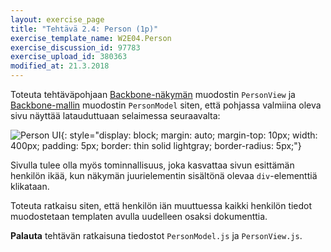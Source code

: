 ```yaml
---
layout: exercise_page
title: "Tehtävä 2.4: Person (1p)"
exercise_template_name: W2E04.Person
exercise_discussion_id: 97783
exercise_upload_id: 380363
modified_at: 21.3.2018
---
```


Toteuta tehtäväpohjaan [Backbone-näkymän][Backbone-view] muodostin `PersonView` ja [Backbone-mallin][Backbone-model] muodostin `PersonModel` siten, että pohjassa valmiina oleva sivu näyttää latauduttuaan selaimessa seuraavalta:

[Backbone-view]: http://backbonejs.org/#View
[Backbone-model]: http://backbonejs.org/#Model

![Person UI](../img/w2e04-person.png "Person UI"){: style="display: block; margin: auto; margin-top: 10px; width: 400px; padding: 5px; border: thin solid lightgray; border-radius: 5px;"}

Sivulla tulee olla myös tominnallisuus, joka kasvattaa sivun esittämän henkilön ikää, kun näkymän juurielementin sisältönä olevaa `div`-elementtiä klikataan.

Toteuta ratkaisu siten, että henkilön iän muuttuessa kaikki henkilön tiedot muodostetaan templaten avulla uudelleen osaksi dokumenttia.


**Palauta** tehtävän ratkaisuna tiedostot `PersonModel.js` ja `PersonView.js`.
